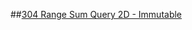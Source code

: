 ##[304 Range Sum Query 2D - Immutable](https://leetcode.com/problems/range-sum-query-2d-immutable/)
